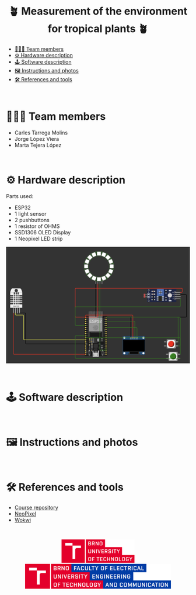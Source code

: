 <h1 align="center">
    🪴 Measurement of the environment for tropical plants 🪴
</h1>

- [🧑‍🧑‍🧒 Team members](https://github.com/jorgeloopzz/Plants_BPA-DE2?tab=readme-ov-file#-team-members)
- [⚙️ Hardware description](https://github.com/jorgeloopzz/Plants_BPA-DE2?tab=readme-ov-file#%EF%B8%8F-hardware-description)
- [🕹️ Software description](https://github.com/jorgeloopzz/Plants_BPA-DE2?tab=readme-ov-file#%EF%B8%8F-software-description)
- [🖼️ Instructions and photos](https://github.com/jorgeloopzz/Plants_BPA-DE2?tab=readme-ov-file#%EF%B8%8F-instructions-and-photos)
- [🛠️ References and tools](https://github.com/jorgeloopzz/Plants_BPA-DE2?tab=readme-ov-file#%EF%B8%8F-references-and-tools)

&nbsp;

# 🧑‍🧑‍🧒 Team members

- Carles Tàrrega Molins
- Jorge López Viera
- Marta Tejera López

&nbsp;

# ⚙️ Hardware description

Parts used:

- ESP32
- 1 light sensor
- 2 pushbuttons
- 1 resistor of OHMS
- SSD1306 OLED Display
- 1 Neopixel LED strip

![image](/assets/circuit.png)

&nbsp;

# 🕹️ Software description

&nbsp;

# 🖼️ Instructions and photos

&nbsp;

# 🛠️ References and tools

- [Course repository](https://github.com/tomas-fryza/esp-micropython)
- [NeoPixel](https://docs.micropython.org/en/latest/esp8266/tutorial/neopixel.html)
- [Wokwi](https://wokwi.com/micropython)

&nbsp;

<div align="center">
    <a href="https://www.vut.cz/en/">
        <img src="assets/but.png" width=200>
    </a>
    <a href="https://www.fekt.vut.cz/en/home">
        <img src="assets/feec.png" width=400>
    </a>
</div>
